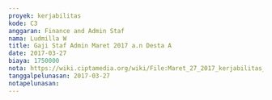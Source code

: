 ```yaml
---
proyek: kerjabilitas
kode: C3
anggaran: Finance and Admin Staf
nama: Ludmilla W
title: Gaji Staf Admin Maret 2017 a.n Desta A
date: 2017-03-27
biaya: 1750000
nota: https://wiki.ciptamedia.org/wiki/File:Maret_27_2017_kerjabilitas_C3_gaji_finance%26adminstaf_desta695.jpg
tanggalpelunasan: 2017-03-27
notapelunasan:
---
```

